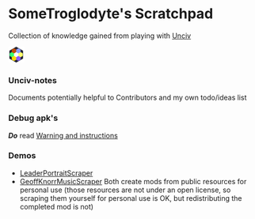 # SomeTroglodyte's Scratchpad
Collection of knowledge gained from playing with [Unciv](https://github.com/yairm210/Unciv)

![image](https://github.com/yairm210/Unciv/blob/master/extraImages/Unciv%20icon%20v4%20Simplified%2032.png?raw=true)

### Unciv-notes
Documents potentially helpful to Contributors and my own todo/ideas list

### Debug apk's
***Do*** read [Warning and instructions](https://github.com/SomeTroglodyte/Scratchpad/blob/master/Debug%20apk's/Warning%20and%20instructions.md)

### Demos
- [LeaderPortraitScraper](https://github.com/SomeTroglodyte/Scratchpad/blob/master/Demos/LeaderPortraitScraper.md)
- [GeoffKnorrMusicScraper](https://github.com/SomeTroglodyte/Scratchpad/blob/master/Demos/GeoffKnorrMusicScraper.md)
Both create mods from public resources for personal use (those resources are not under an open license, so scraping them yourself for personal use is OK, but redistributing the completed mod is not)
